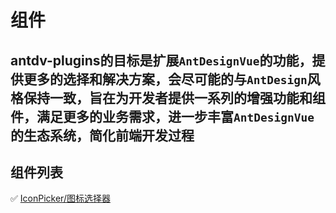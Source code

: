 # 组件

## antdv-plugins的目标是扩展`AntDesignVue`的功能，提供更多的选择和解决方案，会尽可能的与`AntDesign`风格保持一致，旨在为开发者提供一系列的增强功能和组件，满足更多的业务需求，进一步丰富`AntDesignVue`的生态系统，简化前端开发过程

## 组件列表

✅ [IconPicker/图标选择器](/components/iconPicker/)
